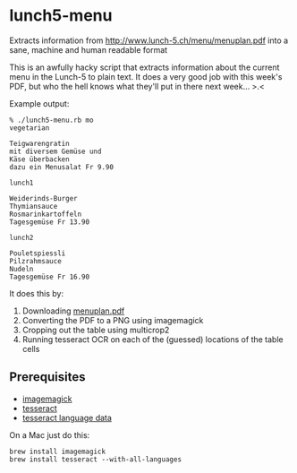 # lunch5-menu
Extracts information from http://www.lunch-5.ch/menu/menuplan.pdf into a sane, machine and human readable format

This is an awfully hacky script that extracts information about the current menu in the Lunch-5 to plain text. It does a very good job with this week's PDF, but who the hell knows what they'll put in there next week... >.<

Example output:
```
% ./lunch5-menu.rb mo
vegetarian

Teigwarengratin
mit diversem Gemüse und
Käse überbacken
dazu ein Menusalat Fr 9.90

lunch1

Weiderinds-Burger
Thymiansauce
Rosmarinkartoffeln
Tagesgemüse Fr 13.90

lunch2

Pouletspiessli
Pilzrahmsauce
Nudeln
Tagesgemüse Fr 16.90
```

It does this by:

1. Downloading [menuplan.pdf](http://www.lunch-5.ch/menu/menuplan.pdf)
2. Converting the PDF to a PNG using imagemagick
3. Cropping out the table using multicrop2
4. Running tesseract OCR on each of the (guessed) locations of the table cells

## Prerequisites

* [imagemagick](http://www.imagemagick.org/script/index.php)
* [tesseract](https://github.com/tesseract-ocr/tesseract)
* [tesseract language data](https://github.com/tesseract-ocr/tessdata)

On a Mac just do this:

```
brew install imagemagick
brew install tesseract --with-all-languages
```
